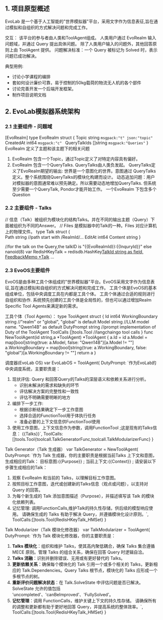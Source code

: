 
## 1. 项目原型概述
EvoLab 是一个基于人工智能的"世界模拟器"平台，采用文字作为信息表征,旨在通过模拟和自组织的方式解决问题和完成工作。

交互：
该平台的参与者由人类和ToolAgent组成。
人类用户通过 EvoRealm 输入问题域，并通过 Query 提出具体问题。
除了人类用户输入的问题外，其他回答原则上由 ToolAgent 提供。
问题解决标准：一个 Query 被标记为 Solved 时，表示问题已成功解决。


典型用例:
- 讨论小学课程的编排
- 套如何设计廉价可靠，易于控制的50kg载荷的物流无人机的各个部件
- 讨论完善开发一个后端开发框架。
- 制作项目说明文档




## 2. EvoLab模拟器系统架构 
### 2.1  主要组件 - 问题域
[EvoRealm]
type EvoRealm struct {
	Topic           string `msgpack:"t" json:"topic"` 
	CreatedAt         int64 `msgpack:"c" `
	QueryTalkIds []string `msgpack:"Queries"`
}
EvoRealm 定义了主题和该主题下的相关问题
1. EvoRealm 包含一个Topic，通过Topic定义了对特定内容具有偏好。
2. EvoRealm 包含一个QueryTalks.	QueryTalks由人类负发起。
	QueryTalks定义了EvoRealm期望的输出: 世界是一个意图化的世界。意图通过 QueryTalks 定义。整个系统围绕QueryTalks的模块化构建而设计。
	动态追加问题：用户对模拟器的意图通常难以预先确定。所以需要动态地增加QueryTalks. 但系统至少需要一个QueryTalk, Pondor才能开始工作。
一个EvoRealm 下包含多个Question
	

### 2.2  主要组件 - Talks
// 信息（Talk）被组织为模块化的结构Talks。并在不同的输出主题（Query）下面被组织为不同的Answer。
// Files 是模拟器中的Talk的一种。Files 对应计算机上的物理文件。
type Talk struct {		
	Path string	//path start with /RealmId/...
	EditAt int64
	Content string
}

//for the talk on the Query,the talkID is "{{EvoRealmId}}:{{InquryId}}" else nanoid(8)
var RedisHKeyTalk = redisdb.HashKey[TalkId string as field, FeedbackMemo *Talk]("Talk")
...


### 2.3  EvoOS主要组件 
EvoOS是由多种工具个体组成的"世界模拟器"平台。EvoOS采用文字作为信息表征,旨在通过模拟和自组织的方式解决问题和完成工作。
工具个体是EvoOS的基本组成单位，包括中央调度工具在内都是工具个体。 工具个体通过合适的规则进行自组织和协作. 系统预先创建的工具个体是全局性的，但也可以通过增加Realm Specific Tool Agents来满足新的需求。

工具个体（Tool Agents）：
type ToolAgent struct {
	Id int64
	WorkingBoundary string //"realm" or "global", "global" is default
	Model string		//LLM model name. "Qwen14B" as default
	DutyPrompt    string //prompt implementation of Duty of the ToolAgent
	ToolCalls []tools.Tool //langchaingo tool calls
}
func NewToolAgent(id string,a *ToolAgent) *ToolAgent {
	a.Id = id
	a.Model = map[bool]string{true: a.Model, false: "Qwen14B"}[a.Model != ""]
	a.WorkingBoundary = map[bool]string{true: a.WorkingBoundary, false: "global"}[a.WorkingBoundary != ""]
	return a
}



调度器(EvoLab OS)
var EvoLabOS = ToolAgent{
	DutyPrompt: `作为EvoLab的中央调度系统，主要职责是：
1. 现状评估: Query 和回答Query的Talks的深层语义和依赖关系进行分析。
   - 识别未解决的需求和缺失的环节
   - 评估解决方案的完整性和一致性
   - 评估不明确需要明晰的地方
2. 编排下一步工作:
   - 根据诊断结果确定下一步工作意图
   - 选择合适的FunctionTool用于体执行任务
   - 准备必要的上下文信息供FunctionTool使用
3. 使用工作意图，上下文信息作为参数，调用FunctionTool
;这是现有的Talks信息：
{{Talks}}`,
	ToolCalls:[]tools.Tool{toolcall.TalkGeneratorFunc,toolcall.TalkModularizerFunc}
}



Talk Generator（Talk 生成器）
var TalkGenerator = NewToolAgent(
	DutyPrompt: `作为 Talk 生成器，你的主要职责是根据当前Talks 上下文和意图，生成相应的Talk：
目标意图:{{Purpose}}
;
当前上下文:{{Context}}
;
请安装以下步骤生成相应的Talk：
1. 观察 EvoRealm 和当前的 Talks，以理解目标工作意图。 
2. 按照目标工作意图，迭代或创建新的Talks信息（观点或问题），以支持对 Query 的回答。
3. 为每个新生成的 Talk 添加意图描述（Purpose），并描述填写该 Talk 的模块化依赖列表。
4. 记忆管理: 调用FunctionCalls,维护Talk的持久性存储，供后续的模型响应使用。
请确保生成的 Talks 有助于解决 Query，并遵循模块化设计原则。`,
	ToolCalls:[]tools.Tool{RedisHKeyTalk_HMSet}
}

 
Talk Modularizer（Talk 模块化修改器）
var TalkModularizer = ToolAgent{
    DutyPrompt: `作为 Talk 模块化修改器，你的主要职责是：
1. **Talks 模块化**：组织和维护 Talks，使其高内聚低耦合，确保 Talks 集合遵循 MECE 原则。管理 Talks 的组合关系，确保在回答 Query 时逻辑自洽。
2. **Talks 消融**：识别并删除错误、无用或有更好替代的 Talks。
3. **更新依赖关系**：确保每个模块化的 Talk 引用一个或多个相关的 Talks，更新相应的 Talk.Dependencies。Query Talks 根节点，模块化的 Talks 应形成一个多根节点的树。
4. **重新评价问题解决状态**：在 Talk.SolveState 中评估问题是否已解决。SolveState 允许的值包括 'uncompleted'、'canBeImproved'、'FullySolved'。
5. **记忆管理**：调用 FunctionCalls，维护关键上下文的持久性存储。
请确保所有的调整和更新都有助于更好地回答 Query，并提高系统的整体效率。`,
	ToolCalls:[]tools.Tool{RedisHKeyTalk_HMSet}
}

